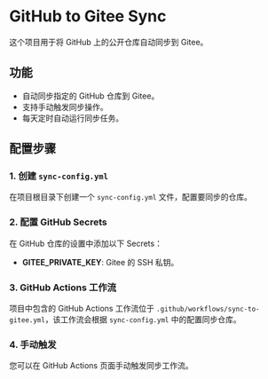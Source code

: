 # GitHub to Gitee Sync

这个项目用于将 GitHub 上的公开仓库自动同步到 Gitee。

## 功能

- 自动同步指定的 GitHub 仓库到 Gitee。
- 支持手动触发同步操作。
- 每天定时自动运行同步任务。

## 配置步骤

### 1. 创建 `sync-config.yml`

在项目根目录下创建一个 `sync-config.yml` 文件，配置要同步的仓库。

### 2. 配置 GitHub Secrets

在 GitHub 仓库的设置中添加以下 Secrets：

- **GITEE_PRIVATE_KEY**: Gitee 的 SSH 私钥。

### 3. GitHub Actions 工作流

项目中包含的 GitHub Actions 工作流位于 `.github/workflows/sync-to-gitee.yml`，该工作流会根据 `sync-config.yml` 中的配置同步仓库。

### 4. 手动触发

您可以在 GitHub Actions 页面手动触发同步工作流。
